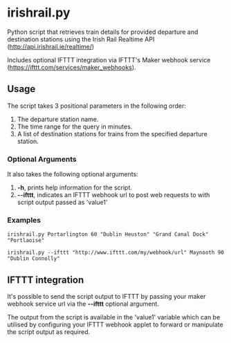 # irishrail.py
Python script that retrieves train details for provided departure and destination stations using the Irish Rail Realtime API (http://api.irishrail.ie/realtime/)

Includes optional IFTTT integration via IFTTT's Maker webhook service (https://ifttt.com/services/maker_webhooks).

## Usage
The script takes 3 positional parameters in the following order:
1. The departure station name.
1. The time range for the query in minutes.
1. A list of destination stations for trains from the specified departure station.

### Optional Arguments
It also takes the following optional arguments:
1. **-h**, prints help information for the script.
1. **--ifttt**, indicates an IFTTT webhook url to post web requests to with script output passed as 'value1'


### Examples
`irishrail.py Portarlington 60 "Dublin Heuston" "Grand Canal Dock" "Portlaoise"`

`irishrail.py --ifttt "http://www.ifttt.com/my/webhook/url" Maynooth 90 "Dublin Connolly"`

## IFTTT integration
It's possible to send the script output to IFTTT by passing your maker webhook service url via the **--ifttt** optional argument.

The output from the script is available in the 'value1' variable which can be utilised by configuring your IFTTT webhook applet to forward or manipulate the script output as required.



